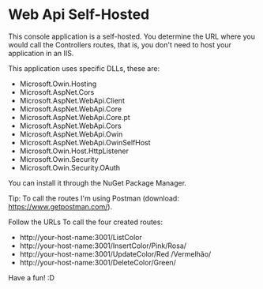 # Web Api Self-Hosted
This console application is a self-hosted. You determine the URL where you would call the Controllers routes, that is, you don't need to host your application in an IIS.

This application uses specific DLLs, these are:

- Microsoft.Owin.Hosting
- Microsoft.AspNet.Cors
- Microsoft.AspNet.WebApi.Client
- Microsoft.AspNet.WebApi.Core
- Microsoft.AspNet.WebApi.Core.pt
- Microsoft.AspNet.WebApi.Cors
- Microsoft.AspNet.WebApi.Owin
- Microsoft.AspNet.WebApi.OwinSelfHost
- Microsoft.Owin.Host.HttpListener
- Microsoft.Owin.Security
- Microsoft.Owin.Security.OAuth

You can install it through the NuGet Package Manager.

Tip: To call the routes I'm using Postman (download: https://www.getpostman.com/).

Follow the URLs To call the four created routes:

- http://your-host-name:3001/ListColor
- http://your-host-name:3001/InsertColor/Pink/Rosa/
- http://your-host-name:3001/UpdateColor/Red /Vermelhão/
- http://your-host-name:3001/DeleteColor/Green/

Have a fun! :D
